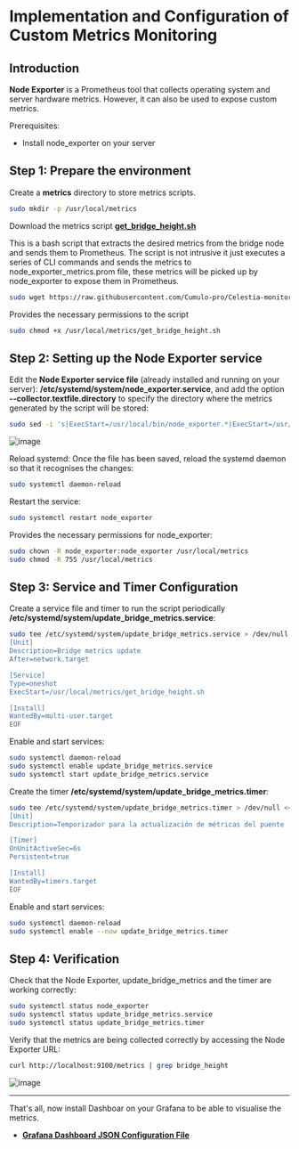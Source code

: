 # Implementation and Configuration of Custom Metrics Monitoring

## Introduction

**Node Exporter** is a Prometheus tool that collects operating system and server hardware metrics. However, it can also be used to expose custom metrics.

Prerequisites:
- Install node_exporter on your server

## Step 1: Prepare the environment

Create a **metrics** directory to store metrics scripts.

```bash
sudo mkdir -p /usr/local/metrics
```

Download the metrics script **[get_bridge_height.sh](https://github.com/Cumulo-pro/Celestia-monitoring/blob/main/bridge-monitor/get_bridge_height.sh)**

This is a bash script that extracts the desired metrics from the bridge node and sends them to Prometheus. The script is not intrusive it just executes a series of CLI commands and sends the metrics to node_exporter_metrics.prom file, these metrics will be picked up by node_exporter to expose them in Prometheus. 

```bash
sudo wget https://raw.githubusercontent.com/Cumulo-pro/Celestia-monitoring/main/bridge-monitor/info_bridge.sh -O /usr/local/metrics/get_bridge_height.sh
```

Provides the necessary permissions to the script
```bash
sudo chmod +x /usr/local/metrics/get_bridge_height.sh
```

## Step 2: Setting up the Node Exporter service

Edit the **Node Exporter service file** (already installed and running on your server): **/etc/systemd/system/node_exporter.service**, and add the option **--collector.textfile.directory** to specify the directory where the metrics generated by the script will be stored:

```bash
sudo sed -i 's|ExecStart=/usr/local/bin/node_exporter.*|ExecStart=/usr/local/bin/node_exporter --collector.textfile.directory=/usr/local/metrics|' /etc/systemd/system/node_exporter.service
```
![image](https://github.com/Cumulo-pro/Celestia-monitoring/assets/2853158/efa26b98-62e5-4758-882f-2cbf85df7abf)

Reload systemd: Once the file has been saved, reload the systemd daemon so that it recognises the changes:

```bash
sudo systemctl daemon-reload
```

Restart the service:

```bash
sudo systemctl restart node_exporter
```
Provides the necessary permissions for node_exporter:
```bash
sudo chown -R node_exporter:node_exporter /usr/local/metrics
sudo chmod -R 755 /usr/local/metrics
```

## Step 3: Service and Timer Configuration

Create a service file and timer to run the script periodically **/etc/systemd/system/update_bridge_metrics.service**:

```bash
sudo tee /etc/systemd/system/update_bridge_metrics.service > /dev/null << EOF
[Unit]
Description=Bridge metrics update
After=network.target

[Service]
Type=oneshot
ExecStart=/usr/local/metrics/get_bridge_height.sh

[Install]
WantedBy=multi-user.target
EOF
```

Enable and start services:

```bash
sudo systemctl daemon-reload
sudo systemctl enable update_bridge_metrics.service
sudo systemctl start update_bridge_metrics.service
```

Create the timer **/etc/systemd/system/update_bridge_metrics.timer**:

```bash
sudo tee /etc/systemd/system/update_bridge_metrics.timer > /dev/null << EOF
[Unit]
Description=Temporizador para la actualización de métricas del puente

[Timer]
OnUnitActiveSec=6s
Persistent=true

[Install]
WantedBy=timers.target
EOF
```

Enable and start services:

```bash
sudo systemctl daemon-reload
sudo systemctl enable --now update_bridge_metrics.timer
```

## Step 4: Verification

Check that the Node Exporter, update_bridge_metrics and the timer are working correctly:

```bash
sudo systemctl status node_exporter
sudo systemctl status update_bridge_metrics.service
sudo systemctl status update_bridge_metrics.timer
```

Verify that the metrics are being collected correctly by accessing the Node Exporter URL:

```bash
curl http://localhost:9100/metrics | grep bridge_height
```
![image](https://github.com/Cumulo-pro/Celestia-monitoring/assets/2853158/f7f08b13-12f1-4dc1-af9a-3398ad20bb03)

_______________________________________

That's all, now install Dashboar on your Grafana to be able to visualise the metrics.

- **[Grafana Dashboard JSON Configuration File](https://github.com/Cumulo-pro/Celestia-monitoring/blob/main/bridge-monitor/Celestia%20Bridge%20Node.json)**

